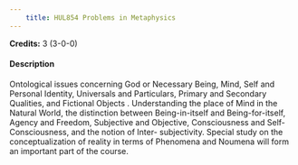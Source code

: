 ```yaml
---
    title: HUL854 Problems in Metaphysics
---
```

**Credits:** 3 (3-0-0)



#### Description 
Ontological issues concerning God or Necessary Being, Mind, Self and Personal Identity, Universals and Particulars, Primary and Secondary Qualities, and Fictional Objects . Understanding the place of Mind in the Natural World, the distinction between Being-in-itself and Being-for-itself, Agency and Freedom, Subjective and Objective, Consciousness and Self-Consciousness, and the notion of Inter- subjectivity. Special study on the conceptualization of reality in terms of Phenomena and Noumena will form an important part of the course.